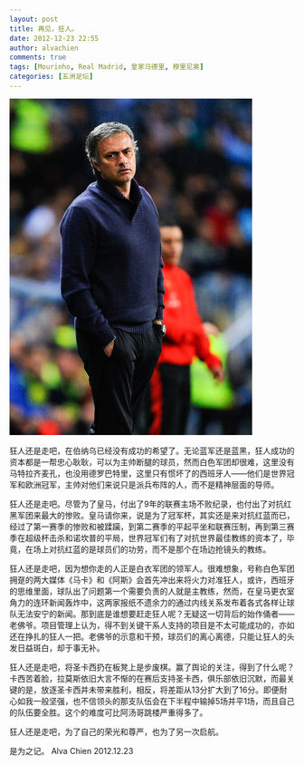 ```yaml
---
layout: post
title: 再见，狂人。
date: 2012-12-23 22:55
author: alvachien
comments: true
tags: [Mourinho, Real Madrid, 皇家马德里, 穆里尼奥]
categories: [五洲足坛]
---
```

![头发花白的狂人](/assets/uploads/2012/12/U334P6T12D6349334F44DT20121223075320.jpg)

狂人还是走吧，在伯纳乌已经没有成功的希望了。无论蓝军还是蓝黑，狂人成功的资本都是一帮忠心耿耿，可以为主帅断腿的球员，然而白色军团却很难，这里没有马特拉齐麦孔，也没用德罗巴特里，这里只有惯坏了的西班牙人——他们是世界冠军和欧洲冠军，主帅对他们来说只是派兵布阵的人，而不是精神层面的导师。

狂人还是走吧。尽管为了皇马，付出了9年的联赛主场不败纪录，也付出了对抗红黑军团来最大的惨败。皇马请你来，说是为了冠军杯，其实还是来对抗红蓝而已，经过了第一赛季的惨败和被蹂躏，到第二赛季的平起平坐和联赛压制，再到第三赛季在超级杯击杀和诺坎普的平局，世界冠军们有了对抗世界最佳教练的资本了，毕竟，在场上对抗红蓝的是球员们的功劳，而不是那个在场边抢镜头的教练。

狂人还是走吧，因为想你走的人正是白衣军团的领军人。很难想象，号称白色军团拥趸的两大媒体《马卡》和《阿斯》会首先冲出来将火力对准狂人，或许，西班牙的思维里面，球队出了问题第一个需要负责的人就是主教练，然而，在皇马更衣室角力的连环新闻轰炸中，这两家报纸不遗余力的通过内线关系发布着各式各样让球队无法安宁的新闻。那到底是谁想要赶走狂人呢？无疑这一切背后的始作俑者——老佛爷。项目管理上认为，得不到关键干系人支持的项目是不太可能成功的，亦如还在挣扎的狂人一把。老佛爷的示意和干预，球员们的离心离德，只能让狂人的头发日益斑白，却于事无补。

狂人还是走吧，将圣卡西扔在板凳上是步废棋。赢了舆论的关注，得到了什么呢？卡西苦着脸，拉莫斯依旧大言不惭的在赛后支持圣卡西，俱乐部依旧沉默，而最关键的是，放逐圣卡西并未带来胜利，相反，将差距从13分扩大到了16分。即便耐心如我一般坚强，也不信领头的那支队伍会在下半程中输掉5场并平1场，而且自己的队伍要全胜。这个的难度可比阿汤哥跳楼严重得多了。

狂人还是走吧，为了自己的荣光和尊严，也为了另一次启航。

是为之记。
Alva Chien
2012.12.23

